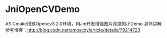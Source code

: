 # JniOpenCVDemo
AS Cmake搭建Opencv3.2.0环境，用Jni开发增强图片亮度的小Demo
具体讲解参考博客：http://blog.csdn.net/amoscxy/article/details/79214723
